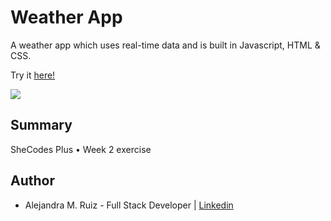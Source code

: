 # Weather App

A weather app which uses real-time data and is built in Javascript, HTML & CSS.

Try it [here!](https://alejandramruiz.github.io/weather-app-true/)

<image src ='images/weather-app-true.png'>

## Summary

SheCodes Plus • Week 2 exercise

## Author

- Alejandra M. Ruiz - Full Stack Developer | [Linkedin](https://www.linkedin.com/in/alejandra-m-ruiz/)
